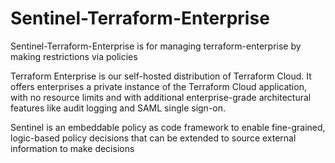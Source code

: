 # Sentinel-Terraform-Enterprise
Sentinel-Terraform-Enterprise is for managing terraform-enterprise by making restrictions via policies

Terraform Enterprise is our self-hosted distribution of Terraform Cloud. It offers enterprises a private instance of the Terraform Cloud application, with no resource limits and with additional enterprise-grade architectural features like audit logging and SAML single sign-on.

Sentinel is an embeddable policy as code framework to enable fine-grained, logic-based policy decisions that can be extended to source external information to make decisions

